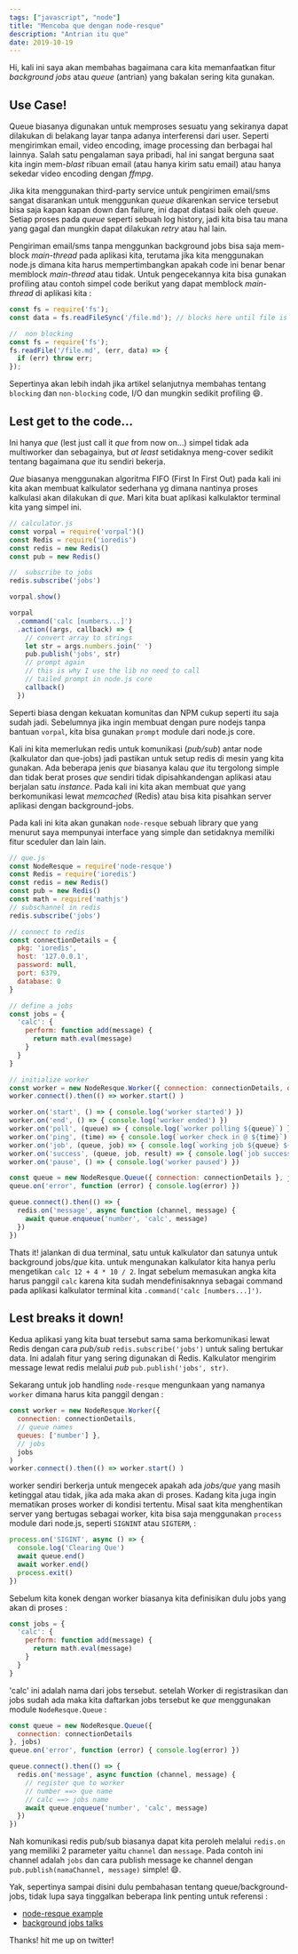 ```yaml
---
tags: ["javascript", "node"]
title: "Mencoba que dengan node-resque"
description: "Antrian itu que"
date: 2019-10-19
---
```


Hi, kali ini saya akan membahas bagaimana cara kita memanfaatkan fitur *background jobs* atau *queue* (antrian) yang bakalan sering kita gunakan.

## Use Case!

Queue biasanya digunakan untuk memproses sesuatu yang sekiranya dapat dilakukan di belakang layar tanpa adanya interferensi dari user. Seperti mengirimkan email, video encoding, image processing dan berbagai hal lainnya. Salah satu pengalaman saya pribadi, hal ini sangat berguna saat kita ingin mem-*blast* ribuan email (atau hanya kirim satu email) atau hanya sekedar video encoding dengan *ffmpg*.

Jika kita menggunakan third-party service untuk pengirimen email/sms sangat disarankan untuk menggunkan *queue* dikarenkan service tersebut bisa saja kapan kapan down dan failure, ini dapat diatasi baik oleh *queue*. Setiap proses pada *queue* seperti sebuah log history, jadi kita bisa tau mana yang gagal dan mungkin dapat dilakukan *retry* atau hal lain.

Pengiriman email/sms tanpa menggunkan background jobs bisa saja mem-block *main-thread* pada aplikasi kita, terutama jika kita menggunakan node.js dimana kita harus mempertimbangkan apakah code ini benar benar memblock *main-thread* atau tidak. Untuk pengecekannya kita bisa gunakan profiling atau contoh simpel code berikut yang dapat memblock *main-thread* di aplikasi kita :

```js
const fs = require('fs');
const data = fs.readFileSync('/file.md'); // blocks here until file is read
```

```js
//  non blocking
const fs = require('fs');
fs.readFile('/file.md', (err, data) => {
  if (err) throw err;
});
```

Sepertinya akan lebih indah jika artikel selanjutnya membahas tentang `blocking` dan `non-blocking` code, I/O dan mungkin sedikit profiling 😄.

## Lest get to the code...

Ini hanya *que* (lest just call it *que* from now on...) simpel tidak ada multiworker dan sebagainya, but *at least* setidaknya meng-cover sedikit tentang bagaimana *que* itu sendiri bekerja.

*Que* biasanya menggunakan algoritma FIFO (First In First Out) pada kali ini kita akan membuat kalkulator sederhana yg dimana nantinya proses kalkulasi akan dilakukan di *que*. Mari kita buat aplikasi kalkulaktor terminal kita yang simpel ini.

```js
// calculator.js
const vorpal = require('vorpal')()
const Redis = require('ioredis')
const redis = new Redis()
const pub = new Redis()

//  subscribe to jobs
redis.subscribe('jobs')

vorpal.show()

vorpal
  .command('calc [numbers...]')
  .action((args, callback) => {
    // convert array to strings
    let str = args.numbers.join(' ')
    pub.publish('jobs', str)
    // prompt again
    // this is why I use the lib no need to call
    // tailed prompt in node.js core
    callback()
  })
```

Seperti biasa dengan kekuatan komunitas dan NPM cukup seperti itu saja sudah jadi. Sebelumnya jika ingin membuat dengan pure nodejs tanpa bantuan `vorpal`, kita bisa gunakan `prompt` module dari node.js core.

Kali ini kita memerlukan redis untuk komunikasi (*pub/sub*) antar node (kalkulator dan que-jobs) jadi pastikan untuk setup redis di mesin yang kita gunakan. Ada beberapa jenis *que* biasanya kalau *que* itu tergolong simple dan tidak berat proses *que* sendiri tidak dipisahkandengan aplikasi atau berjalan satu *instance*. Pada kali ini kita akan membuat *que* yang berkomunikasi lewat *memcached* (Redis) atau bisa kita pisahkan server aplikasi dengan background-jobs.

Pada kali ini kita akan gunakan `node-resque` sebuah library que yang menurut saya mempunyai interface yang simple dan setidaknya memiliki fitur sceduler dan lain lain.

```js
// que.js
const NodeResque = require('node-resque')
const Redis = require('ioredis')
const redis = new Redis()
const pub = new Redis()
const math = require('mathjs')
// subschannel in redis
redis.subscribe('jobs')

// connect to redis
const connectionDetails = {
  pkg: 'ioredis',
  host: '127.0.0.1',
  password: null,
  port: 6379,
  database: 0
}

// define a jobs
const jobs = {
  'calc': {
    perform: function add(message) {
      return math.eval(message)
    }
  }
}

// initialize worker
const worker = new NodeResque.Worker({ connection: connectionDetails, queues: ['number'] }, jobs)
worker.connect().then(() => worker.start() )

worker.on('start', () => { console.log('worker started') })
worker.on('end', () => { console.log('worker ended') })
worker.on('poll', (queue) => { console.log(`worker polling ${queue}`) })
worker.on('ping', (time) => { console.log(`worker check in @ ${time}`) })
worker.on('job', (queue, job) => { console.log(`working job ${queue} ${JSON.stringify(job)}`) })
worker.on('success', (queue, job, result) => { console.log(`job success ${queue} ${JSON.stringify(job)} >> ${result}`) })
worker.on('pause', () => { console.log('worker paused') })

const queue = new NodeResque.Queue({ connection: connectionDetails }, jobs)
queue.on('error', function (error) { console.log(error) })

queue.connect().then(() => {
  redis.on('message', async function (channel, message) {
    await queue.enqueue('number', 'calc', message)
  })
})
```

Thats it! jalankan di dua terminal, satu untuk kalkulator dan satunya untuk background jobs/*que* kita. untuk mengunakan kalkulator kita hanya perlu mengetikan `calc 12 + 4 * 10 / 2`. Ingat sebelum memasukan angka kita harus panggil `calc` karena kita sudah mendefinisaknnya sebagai command pada aplikasi kalkulator terminal kita `.command('calc [numbers...]')`.

## Lest breaks it down!

Kedua aplikasi yang kita buat tersebut sama sama berkomunikasi lewat Redis dengan cara *pub/sub* `redis.subscribe('jobs')` untuk saling bertukar data. Ini adalah fitur yang sering digunakan di Redis. Kalkulator mengirim message lewat redis melalui *pub* `pub.publish('jobs', str)`.

Sekarang untuk job handling `node-resque` mengunkaan yang namanya `worker` dimana harus kita panggil dengan :

```js
const worker = new NodeResque.Worker({
  connection: connectionDetails,
  // queue names
  queues: ['number'] },
  // jobs
  jobs
)
worker.connect().then(() => worker.start() )
```

worker sendiri berkerja untuk mengecek apakah ada *jobs/que* yang masih ketinggal atau tidak, jika ada maka akan di proses. Kadang kita juga ingin mematikan proses worker di kondisi tertentu. Misal saat kita menghentikan server yang bertugas sebagai worker, kita bisa saja menggunakan `process` module dari node.js, seperti `SIGNINT` atau `SIGTERM`, :

```js
process.on('SIGINT', async () => {
  console.log('Clearing Que')
  await queue.end()
  await worker.end()
  process.exit()
})
```

Sebelum kita konek dengan worker biasanya kita definisikan dulu jobs yang akan di proses :

```js
const jobs = {
  'calc': {
    perform: function add(message) {
      return math.eval(message)
    }
  }
}
```

'calc' ini adalah nama dari jobs tersebut. setelah Worker di registrasikan dan jobs sudah ada maka kita daftarkan jobs tersebut ke *que* menggunakan module `NodeResque.Queue` :

```js
const queue = new NodeResque.Queue({
  connection: connectionDetails
}, jobs)
queue.on('error', function (error) { console.log(error) })

queue.connect().then(() => {
  redis.on('message', async function (channel, message) {
    // register que to worker
    // number ==> que name
    // calc ==> jobs name
    await queue.enqueue('number', 'calc', message)
  })
})
```

Nah komunikasi redis pub/sub biasanya dapat kita peroleh melalui `redis.on` yang memiliki 2 parameter yaitu `channel` dan `message`. Pada contoh ini channel adalah `jobs` dan cara publish message ke channel dengan `pub.publish(namaChannel, message)` simple! 😄.

Yak, sepertinya sampai disini dulu pembahasan tentang queue/background-jobs, tidak lupa saya tinggalkan beberapa link penting untuk referensi :

- [node-resque example](https://github.com/taskrabbit/node-resque/tree/master/examples)
- [background jobs talks](https://youtu.be/NNTsHzER31I)

Thanks! hit me up on twitter!